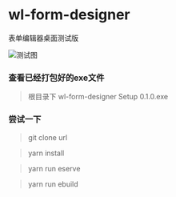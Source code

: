 # wl-form-designer 

表单编辑器桌面测试版

![测试图](http://wlui.oss-cn-beijing.aliyuncs.com/demo-xuanchuan/wl-form-designer-electron.png)

### 查看已经打包好的exe文件

> 根目录下 wl-form-designer Setup 0.1.0.exe

### 尝试一下

> git clone url

> yarn install

> yarn run eserve

> yarn run ebuild